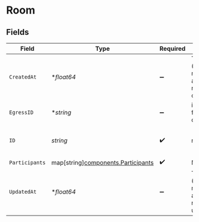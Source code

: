 # Room


## Fields

| Field                                                                         | Type                                                                          | Required                                                                      | Description                                                                   | Example                                                                       |
| ----------------------------------------------------------------------------- | ----------------------------------------------------------------------------- | ----------------------------------------------------------------------------- | ----------------------------------------------------------------------------- | ----------------------------------------------------------------------------- |
| `CreatedAt`                                                                   | **float64*                                                                    | :heavy_minus_sign:                                                            | Timestamp (in milliseconds) at which the room was created                     | 1587667174725                                                                 |
| `EgressID`                                                                    | **string*                                                                     | :heavy_minus_sign:                                                            | internal ID for egress output                                                 |                                                                               |
| `ID`                                                                          | *string*                                                                      | :heavy_check_mark:                                                            | room ID                                                                       | d32ae9e6-c459-4931-9898-e86e2f5e7e16                                          |
| `Participants`                                                                | map[string][components.Participants](../../models/components/participants.md) | :heavy_check_mark:                                                            | N/A                                                                           |                                                                               |
| `UpdatedAt`                                                                   | **float64*                                                                    | :heavy_minus_sign:                                                            | Timestamp (in milliseconds) at which room was updated                         | 1587667174725                                                                 |